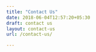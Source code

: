 ```yaml
---
title: "Contact Us"
date: 2018-06-04T12:57:20+05:30
draft: contact us
layout: contact-us
url: /contact-us/

---
```

